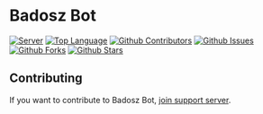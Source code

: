 # Badosz Bot
[![Server](https://img.shields.io/discord/340947847728070666.svg?logo=discord&colorB=7289DA)](https://discord.gg/ZwPfRfp)
[![Top Language](https://img.shields.io/github/languages/top/badosz0/badosz-bot)](https://github.com/badosz0/badosz-bot)
[![Github Contributors](https://img.shields.io/github/contributors/badosz0/badosz-bot.svg)](https://github.com/badosz0/badosz-bot/contributors)
[![Github Issues](https://img.shields.io/github/issues/badosz0/badosz-bot.svg)](https://github.com/badosz0/badosz-bot/issues)
[![Github Forks](https://img.shields.io/github/forks/badosz0/badosz-bot.svg)](https://github.com/badosz0/badosz-bot/network)
[![Github Stars](https://img.shields.io/github/stars/badosz0/badosz-bot.svg)](https://github.com/badosz0/badosz-bot/stargazers)
## Contributing

If you want to contribute to Badosz Bot, [join support server](https://discord.gg/ZwPfRfp).
